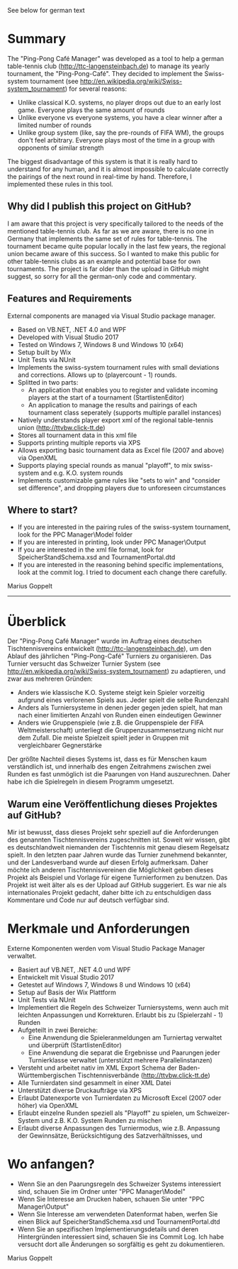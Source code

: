 See below for german text

# Summary

The "Ping-Pong Café Manager" was developed as a tool to help a german table-tennis club (http://ttc-langensteinbach.de) to manage its yearly tournament, the "Ping-Pong-Café".
They decided to implement the Swiss-system tournament (see http://en.wikipedia.org/wiki/Swiss-system_tournament) for several reasons:

* Unlike classical K.O. systems, no player drops out due to an early lost game. Everyone plays the same amount of rounds
* Unlike everyone vs everyone systems, you have a clear winner after a limited number of rounds
* Unlike group system (like, say the pre-rounds of FIFA WM), the groups don't feel arbitrary. Everyone plays most of the time in a group with opponents of similar strength

The biggest disadvantage of this system is that it is really hard to understand for any human, and it is almost impossible to calculate correctly the pairings of the next round in real-time by hand. Therefore, I implemented these rules in this tool.

## Why did I publish this project on GitHub?
I am aware that this project is very specifically tailored to the needs of the mentioned table-tennis club. As far as we are aware, there is no one in Germany that implements the same set of rules for table-tennis.
The tournament became quite popular locally in the last few years, the regional union became aware of this success. So I wanted to make this public for other table-tennis clubs as an example and potential base for own tournaments.
The project is far older than the upload in GitHub might suggest, so sorry for all the german-only code and commentary.

## Features and Requirements
External components are managed via Visual Studio package manager.

* Based on VB.NET, .NET 4.0 and WPF
* Developed with Visual Studio 2017
* Tested on Windows 7, Windows 8 und Windows 10 (x64)
* Setup built by Wix
* Unit Tests via NUnit
* Implements the swiss-system tournament rules with small deviations and corrections. Allows up to (playercount - 1) rounds.
* Splitted in two parts:
	* An application that enables you to register and validate incoming players at the start of a tournament (StartlistenEditor)
	* An application to manage the results and pairings of each tournament class seperately (supports multiple parallel instances)
* Natively understands player export xml of the regional table-tennis union (http://ttvbw.click-tt.de)
* Stores all tournament data in this xml file
* Supports printing multiple reports via XPS
* Allows exporting basic tournament data as Excel file (2007 and above) via OpenXML
* Supports playing special rounds as manual "playoff", to mix swiss-system and e.g. K.O. system rounds
* Implements customizable game rules like "sets to win" and "consider set difference", and dropping players due to unforeseen circumstances

## Where to start? 
* If you are interested in the pairing rules of the swiss-system tournament, look for the PPC Manager\Model folder
* If you are interested in printing, look under PPC Manager\Output
* If you are interested in the xml file format, look for SpeicherStandSchema.xsd and TournamentPortal.dtd
* If you are interested in the reasoning behind specific implementations, look at the commit log. I tried to document each change there carefully.


Marius Goppelt


----------------------------------------------------------------------------------------------------------------


# Überblick

Der "Ping-Pong Café Manager" wurde im Auftrag eines deutschen Tischtennisvereins entwickelt (http://ttc-langensteinbach.de), um den Ablauf des jährlichen "Ping-Pong-Café" Turniers zu organisieren.
Das Turnier versucht das Schweizer Turnier System (see http://en.wikipedia.org/wiki/Swiss-system_tournament) zu adaptieren, und zwar aus mehreren Gründen:

* Anders wie klassische K.O. Systeme steigt kein Spieler vorzeitig aufgrund eines verlorenen Spiels aus. Jeder spielt die selbe Rundenzahl
* Anders als Turniersysteme in denen jeder gegen jeden spielt, hat man nach einer limitierten Anzahl von Runden einen eindeutigen Gewinner
* Anders wie Gruppenspiele (wie z.B. die Gruppenspiele der FIFA Weltmeisterschaft) unterliegt die Gruppenzusammensetzung nicht nur dem Zufall. Die meiste Spielzeit spielt jeder in Gruppen mit vergleichbarer Gegnerstärke

Der größte Nachteil dieses Systems ist, dass es für Menschen kaum verständlich ist, und innerhalb des engen Zeitrahmens zwischen zwei Runden es fast unmöglich ist die Paarungen von Hand auszurechnen. Daher habe ich die Spielregeln in diesem Programm umgesetzt.

## Warum eine Veröffentlichung dieses Projektes auf GitHub?
Mir ist bewusst, dass dieses Projekt sehr speziell auf die Anforderungen des genannten Tischtennisvereins zugeschnitten ist. Soweit wir wissen, gibt es deutschlandweit niemanden der Tischtennis mit genau diesem Regelsatz spielt.
In den letzten paar Jahren wurde das Turnier zunehmend bekannter, und der Landesverband wurde auf diesen Erfolg aufmerksam. Daher möchte ich anderen Tischtennisvereinen die Möglichkeit geben dieses Projekt als Beispiel und Vorlage für eigene Turnierformen zu benutzen.
Das Projekt ist weit älter als es der Upload auf GitHub suggeriert. Es war nie als internationales Projekt gedacht, daher bitte ich zu entschuldigen dass Kommentare und Code nur auf deutsch verfügbar sind.


# Merkmale und Anforderungen
Externe Komponenten werden vom Visual Studio Package Manager verwaltet.

* Basiert auf VB.NET, .NET 4.0 und WPF
* Entwickelt mit Visual Studio 2017
* Getestet auf Windows 7, Windows 8 und Windows 10 (x64)
* Setup auf Basis der Wix Plattform
* Unit Tests via NUnit
* Implementiert die Regeln des Schweizer Turniersystems, wenn auch mit leichten Anpassungen und Korrekturen. Erlaubt bis zu (Spielerzahl - 1) Runden
* Aufgeteilt in zwei Bereiche:
	* Eine Anwendung die Spieleranmeldungen am Turniertag verwaltet und überprüft (StartlistenEditor)
	* Eine Anwendung die separat die Ergebnisse und Paarungen jeder Turnierklasse verwaltet (unterstützt mehrere Parallelinstanzen)
* Versteht und arbeitet nativ im XML Export Schema der Baden-Württembergischen Tischtennisverbände (http://ttvbw.click-tt.de)
* Alle Turnierdaten sind gesammelt in einer XML Datei
* Unterstützt diverse Druckaufträge via XPS
* Erlaubt Datenexporte von Turnierdaten zu Microsoft Excel (2007 oder höher) via OpenXML
* Erlaubt einzelne Runden speziell als "Playoff" zu spielen, um Schweizer-System und z.B. K.O. System Runden zu mischen
* Erlaubt diverse Anpassungen des Turniermodus, wie z.B. Anpassung der Gewinnsätze, Berücksichtigung des Satzverhältnisses, und 

# Wo anfangen?
* Wenn Sie an den Paarungsregeln des Schweizer Systems interessiert sind, schauen Sie im Ordner unter "PPC Manager\Model"
* Wenn Sie Interesse am Drucken haben, schauen Sie unter "PPC Manager\Output"
* Wenn Sie Interesse am verwendeten Datenformat haben, werfen Sie einen Blick auf SpeicherStandSchema.xsd und TournamentPortal.dtd
* Wenn Sie an spezifischen Implementierungsdetails und deren Hintergründen interessiert sind, schauen Sie ins Commit Log. Ich habe versucht dort alle Änderungen so sorgfältig es geht zu dokumentieren.

Marius Goppelt

